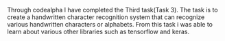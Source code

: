 Through codealpha I have completed the Third task(Task 3). The task is to create a handwritten character recognition system that can recognize various handwritten characters or alphabets. From this task i was able to learn about various other libraries such as tensorflow and keras. 
